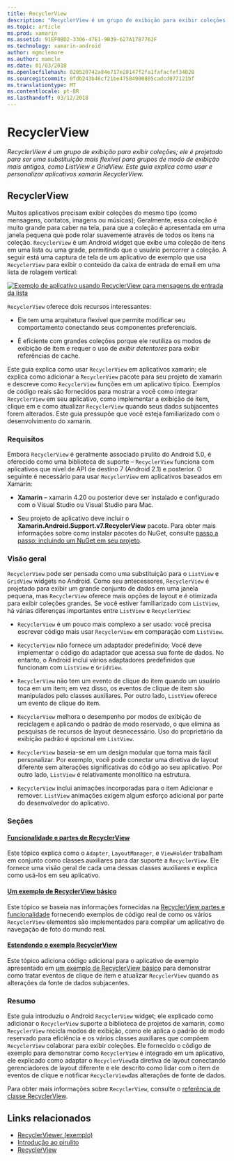 ```yaml
---
title: RecyclerView
description: "RecyclerView é um grupo de exibição para exibir coleções; ele é projetado para ser uma substituição mais flexível para grupos de modo de exibição mais antigos, como ListView e GridView.  Este guia explica como usar e personalizar aplicativos xamarin RecyclerView."
ms.topic: article
ms.prod: xamarin
ms.assetid: 91EF0BD2-3306-47E1-9B39-627A1787762F
ms.technology: xamarin-android
author: mgmclemore
ms.author: mamcle
ms.date: 01/03/2018
ms.openlocfilehash: 028520742a84e717e28147f2fa1fafacfef34028
ms.sourcegitcommit: 0fdb243b46cf21be47584900805cadcd077121bf
ms.translationtype: MT
ms.contentlocale: pt-BR
ms.lasthandoff: 03/12/2018
---
```

# <a name="recyclerview"></a>RecyclerView

_RecyclerView é um grupo de exibição para exibir coleções; ele é projetado para ser uma substituição mais flexível para grupos de modo de exibição mais antigos, como ListView e GridView.  Este guia explica como usar e personalizar aplicativos xamarin RecyclerView._

## <a name="recyclerview"></a>RecyclerView

Muitos aplicativos precisam exibir coleções do mesmo tipo (como mensagens, contatos, imagens ou músicas); Geralmente, essa coleção é muito grande para caber na tela, para que a coleção é apresentada em uma janela pequena que pode rolar suavemente através de todos os itens na coleção.
`RecyclerView` é um Android widget que exibe uma coleção de itens em uma lista ou uma grade, permitindo que o usuário percorrer a coleção. A seguir está uma captura de tela de um aplicativo de exemplo que usa `RecyclerView` para exibir o conteúdo da caixa de entrada de email em uma lista de rolagem vertical:

[![Exemplo de aplicativo usando RecyclerView para mensagens de entrada da lista](images/01-recyclerview-example-sml.png)](images/01-recyclerview-example.png#lightbox)

`RecyclerView` oferece dois recursos interessantes:

-  Ele tem uma arquitetura flexível que permite modificar seu comportamento conectando seus componentes preferenciais.

-  É eficiente com grandes coleções porque ele reutiliza os modos de exibição de item e requer o uso de *exibir detentores* para exibir referências de cache.

Este guia explica como usar `RecyclerView` em aplicativos xamarin; ele explica como adicionar a `RecyclerView` pacote para seu projeto de xamarin e descreve como `RecyclerView` funções em um aplicativo típico. Exemplos de código reais são fornecidos para mostrar a você como integrar `RecyclerView` em seu aplicativo, como implementar a exibição de item, clique em e como atualizar `RecyclerView` quando seus dados subjacentes forem alterados. Este guia pressupõe que você esteja familiarizado com o desenvolvimento do xamarin.


### <a name="requirements"></a>Requisitos

Embora `RecyclerView` é geralmente associado pirulito do Android 5.0, é oferecido como uma biblioteca de suporte &ndash; `RecyclerView` funciona com aplicativos que nível de API de destino 7 (Android 2.1) e posterior. O seguinte é necessário para usar `RecyclerView` em aplicativos baseados em Xamarin:

-  **Xamarin** &ndash; xamarin 4.20 ou posterior deve ser instalado e configurado com o Visual Studio ou Visual Studio para Mac.

-  Seu projeto de aplicativo deve incluir o **Xamarin.Android.Support.v7.RecyclerView** pacote. Para obter mais informações sobre como instalar pacotes do NuGet, consulte [passo a passo: incluindo um NuGet em seu projeto](https://docs.microsoft.com/visualstudio/mac/nuget-walkthrough).


### <a name="overview"></a>Visão geral

`RecyclerView` pode ser pensada como uma substituição para o `ListView` e `GridView` widgets no Android. Como seu antecessores, `RecyclerView` é projetado para exibir um grande conjunto de dados em uma janela pequena, mas `RecyclerView` oferece mais opções de layout e é otimizada para exibir coleções grandes. Se você estiver familiarizado com `ListView`, há várias diferenças importantes entre `ListView` e `RecyclerView`:

-   `RecyclerView` é um pouco mais complexo a ser usado: você precisa escrever código mais usar `RecyclerView` em comparação com `ListView`.

-   `RecyclerView` não fornece um adaptador predefinido; Você deve implementar o código do adaptador que acessa sua fonte de dados. No entanto, o Android inclui vários adaptadores predefinidos que funcionam com `ListView` e `GridView`.

-   `RecyclerView` não tem um evento de clique do item quando um usuário toca em um item; em vez disso, os eventos de clique de item são manipulados pelo classes auxiliares. Por outro lado, `ListView` oferece um evento de clique do item.

-   `RecyclerView` melhora o desempenho por modos de exibição de reciclagem e aplicando o padrão de modo reservado, o que elimina as pesquisas de recursos de layout desnecessário. Uso do proprietário da exibição padrão é opcional em `ListView`.

-   `RecyclerView` baseia-se em um design modular que torna mais fácil personalizar. Por exemplo, você pode conectar uma diretiva de layout diferente sem alterações significativas do código ao seu aplicativo.
    Por outro lado, `ListView` é relativamente monolítico na estrutura.

-   `RecyclerView` inclui animações incorporadas para o item Adicionar e remover. `ListView` animações exigem algum esforço adicional por parte do desenvolvedor do aplicativo.


### <a name="sections"></a>Seções

#### <a name="recyclerview-parts-and-functionalityandroiduser-interfacelayoutsrecycler-viewparts-and-functionalitymd"></a>[Funcionalidade e partes de RecyclerView](~/android/user-interface/layouts/recycler-view/parts-and-functionality.md)

Este tópico explica como o `Adapter`, `LayoutManager`, e `ViewHolder` trabalham em conjunto como classes auxiliares para dar suporte a `RecyclerView`.
Ele fornece uma visão geral de cada uma dessas classes auxiliares e explica como usá-los em seu aplicativo.

#### <a name="a-basic-recyclerview-exampleandroiduser-interfacelayoutsrecycler-viewrecyclerview-examplemd"></a>[Um exemplo de RecyclerView básico](~/android/user-interface/layouts/recycler-view/recyclerview-example.md)

Este tópico se baseia nas informações fornecidas na [RecyclerView partes e funcionalidade](~/android/user-interface/layouts/recycler-view/parts-and-functionality.md) fornecendo exemplos de código real de como os vários `RecyclerView` elementos são implementados para compilar um aplicativo de navegação de foto do mundo real.

#### <a name="extending-the-recyclerview-exampleandroiduser-interfacelayoutsrecycler-viewextending-the-examplemd"></a>[Estendendo o exemplo RecyclerView](~/android/user-interface/layouts/recycler-view/extending-the-example.md)

Este tópico adiciona código adicional para o aplicativo de exemplo apresentado em [um exemplo de RecyclerView básico](~/android/user-interface/layouts/recycler-view/recyclerview-example.md) para demonstrar como tratar eventos de clique de item e atualizar `RecyclerView` quando as alterações da fonte de dados subjacentes.


### <a name="summary"></a>Resumo

Este guia introduziu o Android `RecyclerView` widget; ele explicado como adicionar o `RecyclerView` suporte a biblioteca de projetos de xamarin, como `RecyclerView` recicla modos de exibição, como ele aplica o padrão de modo reservado para eficiência e os vários classes auxiliares que compõem `RecyclerView` colaborar para exibir coleções. Ele fornecido o código de exemplo para demonstrar como `RecyclerView` é integrado em um aplicativo, ele explicado como adaptar o `RecyclerView`da diretiva de layout conectando gerenciadores de layout diferente e ele descrito como lidar com o item de eventos de clique e notificar `RecyclerView`das alterações de fonte de dados.

Para obter mais informações sobre `RecyclerView`, consulte o [referência de classe RecyclerView](https://developer.android.com/reference/android/support/v7/widget/RecyclerView.html).


## <a name="related-links"></a>Links relacionados

- [RecyclerViewer (exemplo)](https://developer.xamarin.com/samples/monodroid/android5.0/RecyclerViewer)
- [Introdução ao pirulito](~/android/platform/lollipop.md)
- [RecyclerView](https://developer.android.com/reference/android/support/v7/widget/RecyclerView.html)
